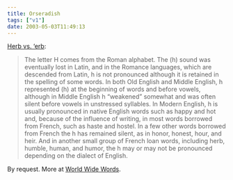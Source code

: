 ```yaml
---
title: Orseradish
tags: ["v1"]
date: 2003-05-03T11:49:13
---
```


[Herb vs. &#8216;erb][1]:

> The letter H comes from the Roman alphabet. The (h) sound was eventually lost in Latin, and in the Romance languages, which are descended from Latin, h is not pronounced although it is retained in the spelling of some words. In both Old English and Middle English, h represented (h) at the beginning of words and before vowels, although in Middle English h &#8220;weakened&#8221; somewhat and was often silent before vowels in unstressed syllables. In Modern English, h is usually pronounced in native English words such as happy and hot and, because of the influence of writing, in most words borrowed from French, such as haste and hostel. In a few other words borrowed from French the h has remained silent, as in honor, honest, hour, and heir. And in another small group of French loan words, including herb, humble, human, and humor, the h may or may not be pronounced depending on the dialect of English.

By request. More at [World Wide Words][2].

[1]: http://www.bartleby.com/64/C007/099.html#H "The American Heritage Book of English Usage: Pronunciation Challenges: H"
[2]: http://www.quinion.com/words/qa/qa-her1.htm "World Wide Words: Questions & Answers: Herb"
